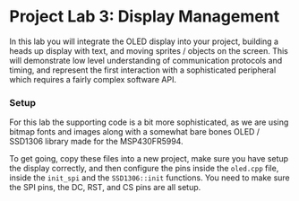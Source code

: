 Project Lab 3: Display Management
========

In this lab you will integrate the OLED display into your project, building a heads up display with text, and moving sprites / objects on the screen. This will demonstrate low level understanding of communication protocols and timing, and represent the first interaction with a sophisticated peripheral which requires a fairly complex software API.

### Setup

For this lab the supporting code is a bit more sophisticated, as we are using bitmap fonts and images along with a somewhat bare bones OLED / SSD1306 library made for the MSP430FR5994.

To get going, copy these files into a new project, make sure you have setup the display correctly, and then configure the pins inside the `oled.cpp` file, inside the `init_spi` and the `SSD1306::init` functions. You need to make sure the SPI pins, the DC, RST, and CS pins are all setup.
